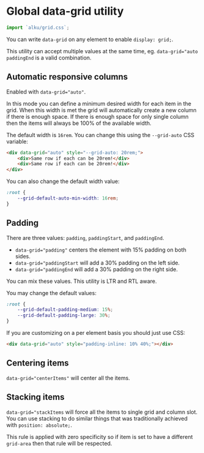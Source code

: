 # Global data-grid utility

```js
import `alku/grid.css`;
```

You can write `data-grid` on any element to enable `display: grid;`.

This utility can accept multiple values at the same time, eg. `data-grid="auto paddingEnd` is a valid combination.

## Automatic responsive columns

Enabled with `data-grid="auto"`.

In this mode you can define a minimum desired width for each item in the grid. When this width is met the grid will
automatically create a new column if there is enough space. If there is enough space for only single column then the
items will always be 100% of the available width.

The default width is `16rem`. You can change this using the `--grid-auto` CSS variable:

```html
<div data-grid="auto" style="--grid-auto: 20rem;">
	<div>Same row if each can be 20rem!</div>
	<div>Same row if each can be 20rem!</div>
</div>
```

You can also change the default width value:

```css
:root {
	--grid-default-auto-min-width: 16rem;
}
```

## Padding

There are three values: `padding`, `paddingStart`, and `paddingEnd`.

-   `data-grid="padding"` centers the element with 15% padding on both sides.
-   `data-grid="paddingStart` will add a 30% padding on the left side.
-   `data-grid="paddingEnd` will add a 30% padding on the right side.

You can mix these values. This utility is LTR and RTL aware.

You may change the default values:

```css
:root {
	--grid-default-padding-medium: 15%;
	--grid-default-padding-large: 30%;
}
```

If you are customizing on a per element basis you should just use CSS:

```html
<div data-grid="auto" style="padding-inline: 10% 40%;"></div>
```

## Centering items

`data-grid="centerItems"` will center all the items.

## Stacking items

`data-grid="stackItems` will force all the items to single grid and column slot. You can use stacking to do similar
things that was traditionally achieved with `position: absolute;`.

This rule is applied with zero specificity so if item is set to have a different `grid-area` then that rule will be
respected.
